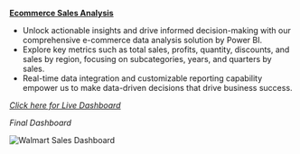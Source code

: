 **[Ecommerce Sales Analysis](https://www.novypro.com/profile_projects/nileshjhalani?Popup=memberProject&Data=1715459540229x946987315833190900)**

- Unlock actionable insights and drive informed decision-making with our comprehensive e-commerce data analysis solution by Power BI.
- Explore key metrics such as total sales, profits, quantity, discounts, and sales by region, focusing on subcategories, years, and quarters by sales.
- Real-time data integration and customizable reporting capability empower us to make data-driven decisions that drive business success.

*[Click here for Live Dashboard](https://www.novypro.com/project/walmart-sales-analysis-13)*

*Final Dashboard*

![Walmart Sales Dashboard](https://github.com/nileshjhalani/Walmart_sales_Analysis_PowerBI_Project/assets/115102638/6c1a1ff4-6abb-4e29-886b-fb5e8f612856)
